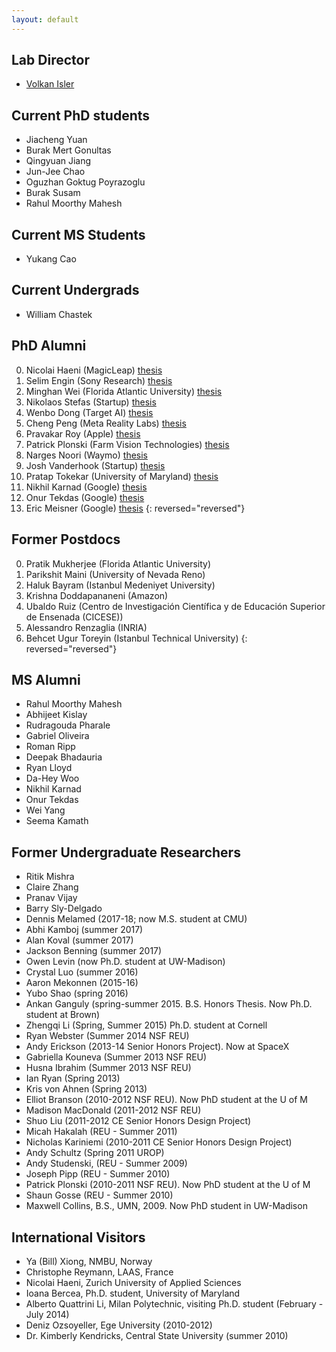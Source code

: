 ```yaml
---
layout: default
---
```

## Lab Director
* [Volkan Isler](https://www.cs.utexas.edu/~isler/) 

## Current PhD students
* Jiacheng Yuan
* Burak Mert Gonultas
* Qingyuan Jiang
* Jun-Jee Chao
* Oguzhan Goktug Poyrazoglu
* Burak Susam
* Rahul Moorthy Mahesh


## Current MS Students
* Yukang Cao

## Current Undergrads 
* William Chastek


## PhD Alumni
0. Nicolai Haeni (MagicLeap) [thesis](https://hdl.handle.net/11299/258747)
0. Selim Engin (Sony Research) [thesis](https://hdl.handle.net/11299/258728)
0. Minghan Wei (Florida Atlantic University) [thesis](https://hdl.handle.net/11299/226668)
0. Nikolaos Stefas (Startup) [thesis](https://hdl.handle.net/11299/216332)
0. Wenbo Dong (Target AI) [thesis](https://hdl.handle.net/11299/224609)
0. Cheng Peng (Meta Reality Labs) [thesis](https://hdl.handle.net/11299/226644)
0. Pravakar Roy (Apple) [thesis](https://hdl.handle.net/11299/211321)
0. Patrick Plonski (Farm Vision Technologies) [thesis](https://hdl.handle.net/11299/215070)
0. Narges Noori (Waymo) [thesis](https://hdl.handle.net/11299/178937)
0. Josh Vanderhook (Startup) [thesis](https://hdl.handle.net/11299/175716)
0. Pratap Tokekar (University of Maryland) [thesis](https://hdl.handle.net/11299/168316)
0. Nikhil Karnad (Google) [thesis](https://hdl.handle.net/11299/175532)
0. Onur Tekdas (Google) [thesis](https://hdl.handle.net/11299/112774)
0. Eric Meisner (Google) [thesis](https://www.cs.rpi.edu/research/phdabstracts/meisner.html)
{: reversed="reversed"}

## Former Postdocs
0. Pratik Mukherjee (Florida Atlantic University)
0. Parikshit Maini (University of Nevada Reno)
0. Haluk Bayram (Istanbul Medeniyet University)
0. Krishna Doddapananeni (Amazon)
0. Ubaldo Ruiz (Centro de Investigación Científica y de Educación Superior de Ensenada (CICESE))
0. Alessandro Renzaglia (INRIA)
0. Behcet Ugur Toreyin (Istanbul Technical University)
{: reversed="reversed"}

## MS Alumni
- Rahul Moorthy Mahesh
- Abhijeet Kislay
- Rudragouda Pharale
- Gabriel Oliveira
- Roman Ripp
- Deepak Bhadauria
- Ryan Lloyd
- Da-Hey Woo
- Nikhil Karnad
- Onur Tekdas
- Wei Yang
- Seema Kamath

## Former Undergraduate Researchers
- Ritik Mishra
- Claire Zhang
- Pranav Vijay
- Barry Sly-Delgado
- Dennis Melamed (2017-18; now M.S. student at CMU)
- Abhi Kamboj (summer 2017)
- Alan Koval (summer 2017)
- Jackson Benning (summer 2017)
- Owen Levin (now Ph.D. student at UW-Madison)
- Crystal Luo (summer 2016)
- Aaron Mekonnen (2015-16)
- Yubo Shao (spring 2016)
- Ankan Ganguly (spring-summer 2015. B.S. Honors Thesis. Now Ph.D. student at Brown)
- Zhengqi Li (Spring, Summer 2015) Ph.D. student at Cornell
- Ryan Webster (Summer 2014 NSF REU)
- Andy Erickson (2013-14 Senior Honors Project). Now at SpaceX
- Gabriella Kouneva (Summer 2013 NSF REU)
- Husna Ibrahim (Summer 2013 NSF REU)
- Ian Ryan (Spring 2013)
- Kris von Ahnen (Spring 2013)
- Elliot Branson (2010-2012 NSF REU). Now PhD student at the U of M
- Madison MacDonald (2011-2012 NSF REU)
- Shuo Liu (2011-2012 CE Senior Honors Design Project)
- Micah Hakalah (REU - Summer 2011)
- Nicholas Kariniemi (2010-2011 CE Senior Honors Design Project)
- Andy Schultz (Spring 2011 UROP)
- Andy Studenski, (REU - Summer 2009)
- Joseph Pipp (REU - Summer 2010)
- Patrick Plonski (2010-2011 NSF REU). Now PhD student at the U of M
- Shaun Gosse (REU - Summer 2010)
- Maxwell Collins, B.S., UMN, 2009. Now PhD student in UW-Madison

## International Visitors
- Ya (Bill) Xiong, NMBU, Norway
- Christophe Reymann, LAAS, France
- Nicolai Haeni, Zurich University of Applied Sciences
- Ioana Bercea, Ph.D. student, University of Maryland
- Alberto Quattrini Li, Milan Polytechnic, visiting Ph.D. student (February - July 2014)
- Deniz Ozsoyeller, Ege University (2010-2012)
- Dr. Kimberly Kendricks, Central State University (summer 2010)
